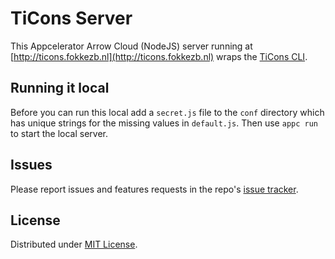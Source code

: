 # TiCons Server

This Appcelerator Arrow Cloud (NodeJS) server running at [http://ticons.fokkezb.nl](http://ticons.fokkezb.nl) wraps the [TiCons CLI](https://www.npmjs.com/package/ticons).

## Running it local

Before you can run this local add a `secret.js` file to the `conf` directory which has unique strings for the missing values in `default.js`. Then use `appc run` to start the local server.

## Issues

Please report issues and features requests in the repo's [issue tracker](https://github.com/fokkezb/ticons-server/issues).

## License

Distributed under [MIT License](LICENSE).

